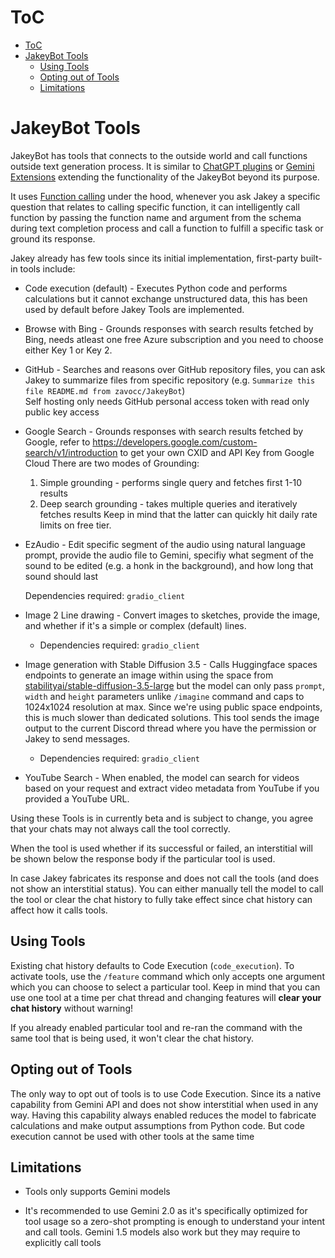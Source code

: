 # ToC
- [ToC](#toc)
- [JakeyBot Tools](#jakeybot-tools)
  - [Using Tools](#using-tools)
  - [Opting out of Tools](#opting-out-of-tools)
  - [Limitations](#limitations)

# JakeyBot Tools
JakeyBot has tools that connects to the outside world and call functions outside text generation process. It is similar to [ChatGPT plugins](https://openai.com/index/chatgpt-plugins/) or [Gemini Extensions](https://support.google.com/gemini/answer/13695044) extending the functionality of the JakeyBot beyond its purpose.

It uses [Function calling](https://github.com/google-gemini/cookbook/blob/main/quickstarts/Function_calling.ipynb) under the hood, whenever you ask Jakey a specific question that relates to calling specific function, it can intelligently call function by passing the function name and argument from the schema during text completion process and call a function to fulfill a specific task or ground its response.

Jakey already has few tools since its initial implementation, first-party built-in tools include:
- Code execution (default) - Executes Python code and performs calculations but it cannot exchange unstructured data, this has been used by default before Jakey Tools are implemented.

- Browse with Bing - Grounds responses with search results fetched by Bing, needs atleast one free Azure subscription and you need to choose either Key 1 or Key 2.

- GitHub - Searches and reasons over GitHub repository files, you can ask Jakey to summarize files from specific repository (e.g. `Summarize this file README.md from zavocc/JakeyBot`) \
Self hosting only needs GitHub personal access token with read only public key access

- Google Search - Grounds responses with search results fetched by Google, refer to https://developers.google.com/custom-search/v1/introduction to get your own CXID and API Key from Google Cloud
    There are two modes of Grounding:
    1. Simple grounding - performs single query and fetches first 1-10 results
    2. Deep search grounding - takes multiple queries and iteratively fetches results
Keep in mind that the latter can quickly hit daily rate limits on free tier.

- EzAudio - Edit specific segment of the audio using natural language prompt, provide the audio file to Gemini, specifiy what segment of the sound to be edited (e.g. a honk in the background), and how long that sound should last

    Dependencies required: `gradio_client`

- Image 2 Line drawing - Convert images to sketches, provide the image, and whether if it's a simple or complex (default) lines. 
  
    - Dependencies required: `gradio_client`
  
- Image generation with Stable Diffusion 3.5 - Calls Huggingface spaces endpoints to generate an image within using the space from [stabilityai/stable-diffusion-3.5-large](https://huggingface.co/spaces/stabilityai/stable-diffusion-3-large) but the model can only pass `prompt`, `width` and `height` parameters unlike `/imagine` command and caps to 1024x1024 resolution at max. Since we're using public space endpoints, this is much slower than dedicated solutions. This tool sends the image output to the current Discord thread where you have the permission or Jakey to send messages.

    - Dependencies required: `gradio_client`

- YouTube Search - When enabled, the model can search for videos based on your request and extract video metadata from YouTube if you provided a YouTube URL.

Using these Tools is in currently beta and is subject to change, you agree that your chats may not always call the tool correctly.

When the tool is used whether if its successful or failed, an interstitial will be shown below the response body if the particular tool is used.

In case Jakey fabricates its response and does not call the tools (and does not show an interstitial status). You can either manually tell the model to call the tool or clear the chat history to fully take effect since chat history can affect how it calls tools.

## Using Tools
Existing chat history defaults to Code Execution (`code_execution`). To activate tools, use the `/feature` command which only accepts one argument which you can choose to select a particular tool. Keep in mind that you can use one tool at a time per chat thread and changing features will **clear your chat history** without warning!

If you already enabled particular tool and re-ran the command with the same tool that is being used, it won't clear the chat history.

## Opting out of Tools
The only way to opt out of tools is to use Code Execution. Since its a native capability from Gemini API and does not show interstitial when used in any way. Having this capability always enabled reduces the model to fabricate calculations and make output assumptions from Python code. But code execution cannot be used with other tools at the same time

## Limitations
- Tools only supports Gemini models

- It's recommended to use Gemini 2.0 as it's specifically optimized for tool usage so a zero-shot prompting is enough to understand your intent and call tools. Gemini 1.5 models also work but they may require to explicitly call tools

